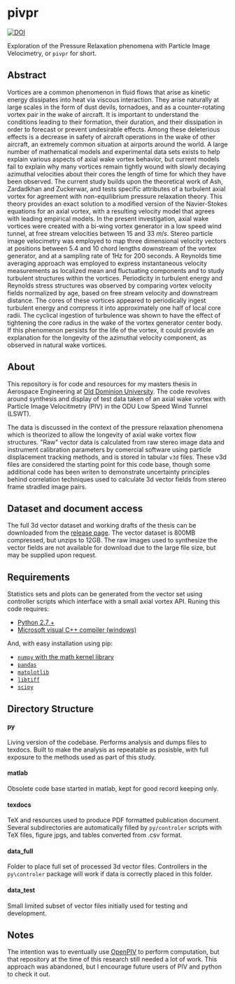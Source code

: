 # pivpr

[![DOI](https://zenodo.org/badge/16003/Jwely/pivpr.svg)](https://zenodo.org/badge/latestdoi/16003/Jwely/pivpr)

Exploration of the Pressure Relaxation phenomena with Particle Image Velocimetry, or `pivpr` for short. 

## Abstract
Vortices are a common phenomenon in fluid flows that arise as kinetic 
	energy dissipates into heat via viscous interaction. They arise naturally 
	at large scales in the form of dust devils, tornadoes, and as a 
	counter-rotating vortex pair in the wake of 
	aircraft. It is important to understand the conditions leading to their 
	formation, their duration, and their dissipation in order to forecast or 
	prevent undesirable effects. Among these deleterious effects is a decrease 
	in safety of aircraft 
	operations in the wake of other aircraft, an extremely common situation at 
	airports around the world. A large number of mathematical models and 
	experimental data sets exists to help explain various aspects of axial wake 
	vortex behavior, but current models fail to explain why many vortices 
	remain tightly wound with slowly decaying azimuthal 
	velocities about their cores the length of time for which they 
	have been observed. The current study builds upon the theoretical work of 
	Ash, Zardadkhan and Zuckerwar, and tests specific attributes 
	of a turbulent axial vortex for agreement with non-equilibrium pressure 
	relaxation theory. This theory provides an exact solution to a modified 
	version of the Navier-Stokes equations for an 
	axial vortex, with a resulting velocity model that agrees with leading 
	empirical models. In the present investigation, axial wake vortices were 
	created with a bi-wing vortex 
	generator in a low speed wind tunnel, at free stream velocities between 15 
	and 33 $m/s$. Stereo particle image velocimetry was employed to 
	map three dimensional velocity vectors at positions between 5.4 and 10 
	chord lengths downstream of the vortex generator, and at a sampling rate of 
	1Hz for 200 seconds. A Reynolds time averaging approach was employed to 
	express instantaneous velocity measurements as localized mean and 
	fluctuating components and to study turbulent structures within the 
	vortices. Periodicity in turbulent energy and Reynolds stress structures 
	was observed by comparing vortex velocity fields normalized by age, based 
	on free stream velocity and downstream distance. The cores of these 
	vortices appeared to periodically ingest turbulent energy and compress it 
	into approximately one half of local core radii. The cyclical ingestion of 
	turbulence was shown to have the effect of tightening the core radius in 
	the wake of the vortex generator center body. If this phenomenon persists 
	for the life of the vortex, it could provide an explanation for the 
	longevity of the azimuthal velocity component, as observed in natural wake 
	vortices.
	
## About
This repository is for code and resources for my masters thesis in Aerospace Engineering at [Old Dominion University](https://www.odu.edu/mae). The code revolves around synthesis and display of test data taken of an axial wake vortex with Particle Image Velocitmetry (PIV) in the ODU Low Speed Wind Tunnel (LSWT).

The data is discussed in the context of the pressure relaxation phenomena which is theorized to allow the longevity of axial wake vortex flow structures. "Raw" vector data is calculated from raw stereo image data and instrument calibration parameters by comercial software using particle displacement tracking methods, and is stored in tabular `v3d` files. These v3d files are considered the starting point for this code base, though some additional code has been writen to demonstrate uncertainty principles behind correlation techniques used to calculate 3d vector fields from stereo frame stradled image pairs.

## Dataset and document access
The full 3d vector dataset and working drafts of the thesis can be downloaded from the [release page](https://github.com/Jwely/pivpr/releases). The vector dataset is 800MB compressed, but unzips to 12GB. The raw images used to synthesize the vector fields are not available for download due to the large file size, but may be supplied upon request.

## Requirements
Statistics sets and plots can be generated from the vector set using controller scripts which interface with a small axial vortex API. Runing this code requires:
 * [Python 2.7 +](https://www.python.org/downloads/)
 * [Microsoft visual C++ compiler (windows)](https://www.microsoft.com/en-us/download/details.aspx?id=44266)

And, with easy installation using pip:
 * [`numpy` with the math kernel library](http://www.lfd.uci.edu/~gohlke/pythonlibs/#numpy)
 * [`pandas`](http://www.lfd.uci.edu/~gohlke/pythonlibs/#pandas)
 * [`matplotlib`](http://www.lfd.uci.edu/~gohlke/pythonlibs/#matplotlib)
 * [`libtiff`](http://www.lfd.uci.edu/~gohlke/pythonlibs/#pylibtiff)
 * [`scipy`](http://www.lfd.uci.edu/~gohlke/pythonlibs/#scipy)

## Directory Structure
#### py
Living version of the codebase. Performs analysis and dumps files to texdocs. Built to make the analysis as repeatable as posisble, with full exposure to the methods used as part of this study.
#### matlab
Obsolete code base started in matlab, kept for good record keeping only.
#### texdocs
TeX and resources used to produce PDF formatted publication document. Several subdirectories are automatically filled by `py/controler` scripts with TeX files, figure jpgs, and tables converted from .csv format.
#### data_full
Folder to place full set of processed 3d vector files. Controllers in the `py\controler` package will work if data is correctly placed in this folder.
#### data_test
Small limited subset of vector files initially used for testing and development.

## Notes
The intention was to eventually use [OpenPIV](https://github.com/OpenPIV/openpiv-python) to perform computation, but that repository at the time of this research still needed a lot of work. This approach was abandoned, but I encourage future users of PIV and python to check it out.
